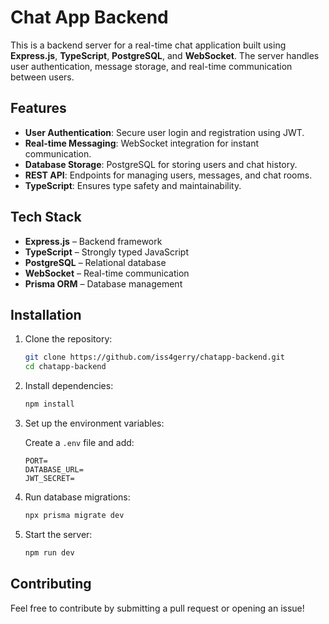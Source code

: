 # Chat App Backend

This is a backend server for a real-time chat application built using **Express.js**, **TypeScript**, **PostgreSQL**, and **WebSocket**. The server handles user authentication, message storage, and real-time communication between users.

## Features

- **User Authentication**: Secure user login and registration using JWT.
- **Real-time Messaging**: WebSocket integration for instant communication.
- **Database Storage**: PostgreSQL for storing users and chat history.
- **REST API**: Endpoints for managing users, messages, and chat rooms.
- **TypeScript**: Ensures type safety and maintainability.

## Tech Stack

- **Express.js** – Backend framework
- **TypeScript** – Strongly typed JavaScript
- **PostgreSQL** – Relational database
- **WebSocket** – Real-time communication
- **Prisma ORM** – Database management

## Installation

1. Clone the repository:

   ```sh
   git clone https://github.com/iss4gerry/chatapp-backend.git
   cd chatapp-backend
   ```

2. Install dependencies:

   ```sh
   npm install
   ```
 
3. Set up the environment variables:

   Create a `.env` file and add:

   ```env
   PORT=
   DATABASE_URL=
   JWT_SECRET=
   ```

4. Run database migrations:

   ```sh
   npx prisma migrate dev
   ```

5. Start the server:

   ```sh
   npm run dev
   ```

## Contributing

Feel free to contribute by submitting a pull request or opening an issue!
